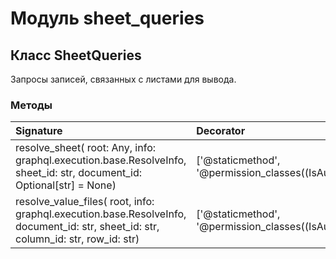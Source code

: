 # Модуль sheet_queries



## Класс SheetQueries

Запросы записей, связанных с листами для вывода.

### Методы

| Signature                                                                                                                          | Decorator                                                    | Docstring |
| :--------------------------------------------------------------------------------------------------------------------------------- | :----------------------------------------------------------- | :-------- |
| resolve_sheet( root: Any, info: graphql.execution.base.ResolveInfo, sheet_id: str, document_id: Optional[str] = None)              | ['@staticmethod', '@permission_classes((IsAuthenticated,))'] |           |
| resolve_value_files( root, info: graphql.execution.base.ResolveInfo, document_id: str, sheet_id: str, column_id: str, row_id: str) | ['@staticmethod', '@permission_classes((IsAuthenticated,))'] |           |